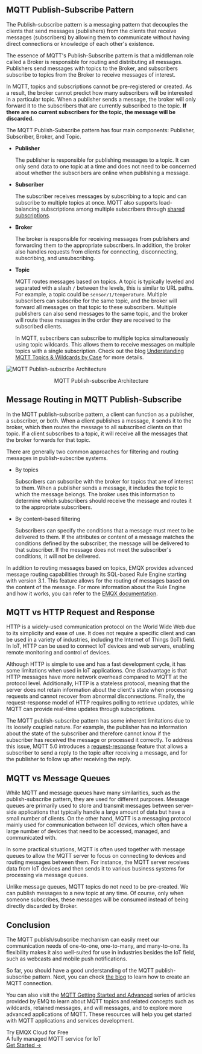 ## MQTT Publish-Subscribe Pattern

The Publish-subscribe pattern is a messaging pattern that decouples the clients that send messages (publishers) from the clients that receive messages (subscribers) by allowing them to communicate without having direct connections or knowledge of each other's existence.

The essence of MQTT's Publish-Subscribe pattern is that a middleman role called a Broker is responsible for routing and distributing all messages. Publishers send messages with topics to the Broker, and subscribers subscribe to topics from the Broker to receive messages of interest.

In MQTT, topics and subscriptions cannot be pre-registered or created. As a result, the broker cannot predict how many subscribers will be interested in a particular topic. When a publisher sends a message, the broker will only forward it to the subscribers that are currently subscribed to the topic. **If there are no current subscribers for the topic, the message will be discarded.**

The MQTT Publish-Subscribe pattern has four main components: Publisher, Subscriber, Broker, and Topic.

- **Publisher**

  The publisher is responsible for publishing messages to a topic. It can only send data to one topic at a time and does not need to be concerned about whether the subscribers are online when publishing a message.

- **Subscriber**

  The subscriber receives messages by subscribing to a topic and can subscribe to multiple topics at once. MQTT also supports load-balancing subscriptions among multiple subscribers through [shared subscriptions](https://www.emqx.com/en/blog/introduction-to-mqtt5-protocol-shared-subscription).

- **Broker**

  The broker is responsible for receiving messages from publishers and forwarding them to the appropriate subscribers. In addition, the broker also handles requests from clients for connecting, disconnecting, subscribing, and unsubscribing.

- **Topic**

  MQTT routes messages based on topics. A topic is typically leveled and separated with a slash `/` between the levels, this is similar to URL paths. For example, a topic could be `sensor/1/temperature`. Multiple subscribers can subscribe for the same topic, and the broker will forward all messages on that topic to these subscribers. Multiple publishers can also send messages to the same topic, and the broker will route these messages in the order they are received to the subscribed clients.

  In MQTT, subscribers can subscribe to multiple topics simultaneously using topic wildcards. This allows them to receive messages on multiple topics with a single subscription.  Check out the blog [Understanding MQTT Topics & Wildcards by Case](https://www.emqx.com/en/blog/advanced-features-of-mqtt-topics) for more details.

![MQTT Publish-subscribe Architecture](https://assets.emqx.com/images/b9575ac3d6916dc629c12aa2de5ce5c3.png)

<center>MQTT Publish-subscribe Architecture</center>

## Message Routing in MQTT Publish-Subscribe

In the MQTT publish-subscribe pattern, a client can function as a publisher, a subscriber, or both. When a client publishes a message, it sends it to the broker, which then routes the message to all subscribed clients on that topic. If a client subscribes to a topic, it will receive all the messages that the broker forwards for that topic.

There are generally two common approaches for filtering and routing messages in publish-subscribe systems.

- By topics

  Subscribers can subscribe with the broker for topics that are of interest to them. When a publisher sends a message, it includes the topic to which the message belongs. The broker uses this information to determine which subscribers should receive the message and routes it to the appropriate subscribers.

- By content-based filtering

  Subscribers can specify the conditions that a message must meet to be delivered to them. If the attributes or content of a message matches the conditions defined by the subscriber, the message will be delivered to that subscriber. If the message does not meet the subscriber's conditions, it will not be delivered.

In addition to routing messages based on topics, EMQX provides advanced message routing capabilities through its SQL-based Rule Engine starting with version 3.1. This feature allows for the routing of messages based on the content of the message. For more information about the Rule Engine and how it works, you can refer to the [EMQX documentation](https://www.emqx.io/docs/en/v5.0/data-integration/rules.html).

## MQTT vs HTTP Request and Response

HTTP is a widely-used communication protocol on the World Wide Web due to its simplicity and ease of use. It does not require a specific client and can be used in a variety of industries, including the Internet of Things (IoT) field. In IoT, HTTP can be used to connect IoT devices and web servers, enabling remote monitoring and control of devices.

Although HTTP is simple to use and has a fast development cycle, it has some limitations when used in IoT applications. One disadvantage is that HTTP messages have more network overhead compared to MQTT at the protocol level. Additionally, HTTP is a stateless protocol, meaning that the server does not retain information about the client's state when processing requests and cannot recover from abnormal disconnections. Finally, the request-response model of HTTP requires polling to retrieve updates, while MQTT can provide real-time updates through subscriptions.

The MQTT publish-subscribe pattern has some inherent limitations due to its loosely coupled nature. For example, the publisher has no information about the state of the subscriber and therefore cannot know if the subscriber has received the message or processed it correctly. To address this issue, MQTT 5.0 introduces a [request-response](https://www.emqx.com/en/blog/mqtt5-request-response) feature that allows a subscriber to send a reply to the topic after receiving a message, and for the publisher to follow up after receiving the reply.

## MQTT vs Message Queues

While MQTT and message queues have many similarities, such as the publish-subscribe pattern, they are used for different purposes. Message queues are primarily used to store and transmit messages between server-side applications that typically handle a large amount of data but have a small number of clients. On the other hand, MQTT is a messaging protocol mainly used for communication between IoT devices, which often have a large number of devices that need to be accessed, managed, and communicated with.

In some practical situations, MQTT is often used together with message queues to allow the MQTT server to focus on connecting to devices and routing messages between them. For instance, the MQTT server receives data from IoT devices and then sends it to various business systems for processing via message queues.

Unlike message queues, MQTT topics do not need to be pre-created. We can publish messages to a new topic at any time. Of course, only when someone subscribes, these messages will be consumed instead of being directly discarded by Broker.

## Conclusion

The MQTT publish/subscribe mechanism can easily meet our communication needs of one-to-one, one-to-many, and many-to-one. Its flexibility makes it also well-suited for use in industries besides the IoT field, such as webcasts and mobile push notifications. 

So far, you should have a good understanding of the MQTT publish-subscribe pattern. Next, you can check [the blog](https://www.emqx.com/en/blog/how-to-set-parameters-when-establishing-an-mqtt-connection) to learn how to create an MQTT connection.

You can also visit the [MQTT Getting Started and Advanced](https://www.emqx.com/en/mqtt-guide) series of articles provided by EMQ to learn about MQTT topics and related concepts such as wildcards, retained messages, and will messages, and to explore more advanced applications of MQTT. These resources will help you get started with MQTT applications and services development.



<section class="promotion">
    <div>
        Try EMQX Cloud for Free
        <div class="is-size-14 is-text-normal has-text-weight-normal">A fully managed MQTT service for IoT</div>
    </div>
    <a href="https://accounts.emqx.com/signup?continue=https://cloud-intl.emqx.com/console/deployments/0?oper=new" class="button is-gradient px-5">Get Started →</a>
</section>
